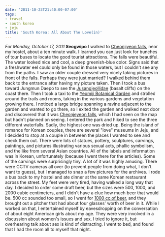 ```yaml
---
date: '2011-10-23T21:40:00-07:00'
tags:
- travel
- south korea
- jeju
title: 'South Korea: All About The Love(in)'
---
```


*For Monday, October 17, 2011* **Seogwipo** I walked to [Cheonjiyeon falls](http://www.google.com/search?hl=en&q;=Cheonjiyeon&gs;_sm=e&gs;_upl=47l47l0l807l1l1l0l0l0l0l200l200l2-1l1l0&bav;=on.2,or.r_gc.r_pw.,cf.osb&biw;=1600&bih;=773&um;=1&ie;=UTF-8&tbm;=isch&source;=og&sa;=N&tab;=wi), near my hostel, about a ten minute walk. I learned you can just look for bunches of tour buses to locate the good tourist attractions. The falls were beautiful. The water looked nice and cool, a deep greenish-blue color. Signs said that a freshwater eel could only be found in those waters, but I couldn't see any from the paths. I saw an older couple dressed very nicely taking pictures in front of the falls. Perhaps they were just married? I walked behind them back to the entrance after having my picture taken. Then I took a bus toward Jungmun Daepo to see the [Jusangjeollidae](http://www.google.com/search?hl=en&q;=Cheonjiyeon&gs;_sm=e&gs;_upl=47l47l0l807l1l1l0l0l0l0l200l200l2-1l1l0&bav;=on.2,or.r_gc.r_pw.,cf.osb&biw;=1600&bih;=773&um;=1&ie;=UTF-8&tbm;=isch&source;=og&sa;=N&tab;=wi#um=1&hl;=en&tbm;=isch&sa;=1&q;=Jusangjeollidae&pbx;=1&oq;=Jusangjeollidae&aq;=f&aqi;=&aql;=1&gs;_sm=e&gs;_upl=220160l220160l0l220629l1l1l0l0l0l0l138l138l0.1l1l0&bav;=on.2,or.r_gc.r_pw.,cf.osb&fp;=b94a58eecda233ce&biw;=1600&bih;=773) (basalt cliffs) on the coast there. Then I took a taxi to the [Yeomiji Botanical Garden](http://www.google.com/search?um=1&hl;=en&q;=Jusangjeollidae&gs;_sm=e&gs;_upl=220160l220160l0l220629l1l1l0l0l0l0l138l138l0.1l1l0&bav;=on.2,or.r_gc.r_pw.,cf.osb&biw;=1600&bih;=773&ie;=UTF-8&tbm;=isch&source;=og&sa;=N&tab;=wi#um=1&hl;=en&tbm;=isch&sa;=1&q;=yeomiji+botanical+garden&pbx;=1&oq;=Yeomiji+Botanical+Garden&aq;=0S&aqi;=g-S2&aql;=1&gs;_sm=c&gs;_upl=482l482l0l3777l1l1l0l0l0l0l217l217l2-1l1l0&bav;=on.2,or.r_gc.r_pw.,cf.osb&fp;=b94a58eecda233ce&biw;=1600&bih;=773) and strolled around the trails and rooms, taking in the various gardens and vegetation growing there. I noticed a large bridge spanning a ravine adjacent to the garden and wanted to go there, so I exited the garden and walked next door and discovered that it was [Cheonjeyeon falls](http://www.google.com/search?um=1&hl;=en&q;=Jusangjeollidae&gs;_sm=e&gs;_upl=220160l220160l0l220629l1l1l0l0l0l0l138l138l0.1l1l0&bav;=on.2,or.r_gc.r_pw.,cf.osb&biw;=1600&bih;=773&ie;=UTF-8&tbm;=isch&source;=og&sa;=N&tab;=wi#um=1&hl;=en&tbm;=isch&sa;=1&q;=Cheonjeyeon&oq;=Cheonjeyeon&aq;=f&aqi;=g1g-s3g-S1&aql;=1&gs;_sm=e&gs;_upl=144840l144840l0l145714l1l1l0l0l0l0l263l263l2-1l1l0&bav;=on.2,or.r_gc.r_pw.,cf.osb&fp;=b94a58eecda233ce&biw;=1600&bih;=773), which I had seen on the map but hadn't planned on seeing. I entered the park and hiked to see the three different waterfalls. Sadly, the highest one was dried up. Being the island of romance for Korean couples, there are several "love" museums in Jeju, and I decided to stop at a couple in between the places I wanted to see and check them out. There were lots of statues, pottery, sculptures, carvings, paintings, and pictures illustrating various sexual acts, phallic symbolism, and the like from several Asian countries. All of the labels and information was in Korean, unfortunately (because I went there for the articles). Some of the carvings were surprisingly tiny. A lot of it was highly amusing. There were CCTV cameras all over (to prevent people from doing what, I don't want to guess), but I managed to snap a few pictures for the archives. I rode a bus back to my hostel and ate dinner at the same Korean restaurant across the street. My feet were very tired, having walked a long way that day. I decided to order some draft beer, but the sizes were 500, 1000, and 2000 cubic centimeters, and I didn't have a clue how much beer that would be. 500 cc sounded too small, so I went for [1000 cc of beer](http://www.google.com/search?um=1&hl;=en&q;=Cheonjeyeon&gs;_sm=e&gs;_upl=144840l144840l0l145714l1l1l0l0l0l0l263l263l2-1l1l0&bav;=on.2,or.r_gc.r_pw.,cf.osb&biw;=1600&bih;=773&ie;=UTF-8&sa;=N&tab;=iw#pq=cheonjeyeon&hl;=en&sugexp;=kjrmc&cp;=13&gs;_id=15&xhr;=t&q;=1000+cc+in+oz&pf;=p&sclient;=psy-ab&source;=hp&pbx;=1&oq;=1000+cc+in+oz&aq;=f&aqi;=&aql;=&gs;_sm=&gs;_upl=&bav;=on.2,or.r_gc.r_pw.,cf.osb&fp;=2196ee66493014b2&biw;=1600&bih;=773), and they brought out a pitcher that had about four glasses' worth of beer in it. While I worked on that, I entertained myself by eavesdropping on the conversation of about eight American girls about my age. They were very involved in a discussion about women's issues and sex. I tried to ignore it, but overhearing talk about sex is kind of distracting. I went to bed, and found that I had the room all to myself that night.
